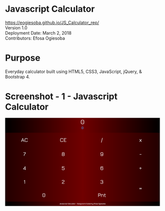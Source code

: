 # Javascript Calculator

<https://eogiesoba.github.io/JS_Calculator_rep/> \
Version 1.0 \
Deployment Date: March 2, 2018  \
Contributors: Efosa Ogiesoba

# Purpose

Everyday calculator built using HTML5, CSS3, JavaScript, jQuery, & Bootstrap 4.

# Screenshot - 1 - Javascript Calculator

![Javascript Calculator](assets/images/calculator.png)

